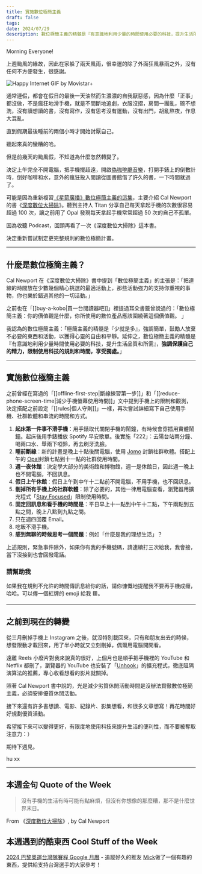 ```yaml
---
title: 實施數位極簡主義
draft: false
tags: 
date: 2024/07/29
description: 數位極簡主義的精髓是『有意識地利用少量的時間使用必要的科技，提升生活所需』，強調保護自己的精力，限制使用科技的規則和時間，享受獨處。
---
```

Morning Everyone!

上週颱風的緣故，因此在家躲了兩天風雨，很幸運的除了外面狂風暴雨之外，沒有任何不方便發生，很感謝。

![Happy Internet GIF by Movistar+](https://media0.giphy.com/media/v1.Y2lkPTc5MGI3NjExeTJuc2ZpZjkyZzh1dGJ4dzUzbDRndDl5cjZweDgyM2FkMG9pdTk2ZiZlcD12MV9pbnRlcm5hbF9naWZfYnlfaWQmY3Q9Zw/6grUrzlqvKXr6mlPru/giphy.gif)

通常連假，都會在假日的最後一天油然而生濃濃的自我厭惡感，因為什麼「正事」都沒做，不是瘋狂地滑手機，就是不間斷地追劇，衣服沒摺，房間一團亂，碗不想洗，沒有讀想讀的書，沒有寫作，沒有思考沒有運動，沒有出門，胡亂熬夜，作息大混亂。

直到假期最後睡前的兩個小時才開始討厭自己。

聽起來真的蠻糟的哈。

但是前幾天的颱風假，不知道為什麼忽然轉變了。

決定上午完全不開電腦，把手機擺超遠，開啟[​偽咖啡廳音樂​](https://open.spotify.com/intl-ja/album/1nMHkGDJwTvoW3LTTdUVwA?si=VmXaWxIPQW6YoflttZGfAg)，打開手錶上的倒數計時，倒好咖啡和水，意外的瘋狂投入閱讀從圖書館借了許久的書，一下時間就過了。

可能是因為重新複習[​《星箭廣播》數位極簡主義的這集​](https://open.spotify.com/episode/0wyoTTORJQd4ys7k3dku3G?si=da4c80964dca468e)，主要介紹 Cal Newport 的書《[​深度數位大掃除​](https://r10.to/hNdWzE)》。聽到主持人 Titan 分享自己每天拿起手機的次數很容易超過 100 次，讓之前用了 Opal 發現每天拿起手機常常超過 50 次的自己不孤單。

因為收聽 Podcast，回頭再看了一次《深度數位大掃除》這本書。

決定重新嘗試制定更完整規則的數位極簡計畫。

---

## 什麼是數位極簡主義？

Cal Newport 在《​深度數位大掃除​》書中提到「數位極簡主義」的主張是：「把連線的時間放在少數幾個精心挑選的最適活動上，那些活動強力的支持你重視的事物，你也樂於錯過其他的一切活動。」

之前也在「[[buy-a-kobo|買一台閱讀器吧​]]」裡提過耳朵書籤曾說過的：「數位極簡主義：你的價值觀是什麼，你所使用的數位產品應該圍繞著這個價值觀。 」

我認為的數位極簡主義：「極簡主義的精髓是『少就是多』，強調簡單，鼓勵人放棄不必要的東西和活動，以獲得心靈的自由和平靜。延伸之，數位極簡主義的精髓是『有意識地利用少量時間使用必要的科技，提升生活品質和所需』，**強調保護自己的精力，限制使用科技的規則和時間，享受獨處。**」

---

## 實施數位極簡主義

之前曾經在寫過的「[[offline-first-step|斷線練習第一步]]」和「[[reduce-phone-screen-time|​減少手機螢幕使用時間]]」文中提到手機上的限制和觀測，決定搭配之前設定「[[rules|​個人守則]]」一樣，再次嘗試詳細寫下自己使用手機、社群軟體和串流的時間和方式。

1. **起床第一件事不滑手機**：用手錶取代關閉手機的鬧鐘，有時候會穿插用實體鬧鐘。起床後用手錶播放 Spotify 早安歌單。後實施「222」：去陽台站兩分鐘、喝兩口水、舉兩下啞鈴，再去刷牙洗臉。
2. **睡前斷線**：新的計畫是晚上十點後關電腦，使用 [​Jomo​](https://jomo.so/) 封鎖社群軟體。搭配上午的 [​Opal​](https://www.opal.so/) 封鎖七點到十一點的社群使用時間。
3. **週一夜休館**：決定學大部分的美術館和博物館，週一是休館日，因此週一晚上也不開電腦，不回訊息。
4. **假日上午休館**：假日上午到中午十二點前不開電腦，不用手機，也不回訊息。
5. **刪掉所有手機上的社群軟體**：除了必要的，其他一律用電腦查看，瀏覽器用擴充程式「[​Stay Focused​](https://chromewebstore.google.com/detail/stay-focused/nnlgodiccogbpcfnhmclaicljjgfmekd?hl=en)」限制使用時間。
6. **固定回訊息和看手機的時間是**：平日早上十一點到中午十二點，下午兩點到五點之間，晚上八點到九點之間。
7. 只在週四回覆 Email。
8. 吃飯不滑手機。
9. **感到無聊的時候思考一個問題**：例如「什麼是我的理想生活」？

上述規則，緊急事件除外，如果你有我的手機號碼，請連續打三次給我，我會接，當下沒接到也會回撥電話。
### 請幫助我

如果我在規則不允許的時間傳訊息給你的話，請你慷慨地提醒我不要再手機成癮，哈哈。可以傳一個紅牌的 emoji 給我 🟥。

---

## 之前到現在的轉變

從三月刪掉手機上 Instagram 之後，就沒特別載回來，只有和朋友出去的時候，想發限動才載回來，用了半小時就又立刻刪掉，偶爾用電腦開開看。

遠離 Reels 小廢片對我來說真的很好，上個月也是順手把手機裡的 YouTube 和 Netflix 都刪了，瀏覽器的 YouTube 也安裝了「[​Unhook​](https://chromewebstore.google.com/detail/khncfooichmfjbepaaaebmommgaepoid)」的擴充程式，徹底阻隔演算法的推薦，專心收看想看的影片就關掉。

照著 Cal Newport 書中說的，光是減少劣質休閒活動時間是沒辦法貫徹數位極簡主義，必須安排優質休閒活動。

接下來還有許多書想讀、電影、紀錄片、影集想看，和很多文章想寫！再花時間好好規劃優質活動。

希望接下來可以變得更好，有限度地使用科技來提升生活的便利性，而不要被奪取注意力：）

期待下週見。

hu xx

---

## **本週金句 Quote of the Week**

> 沒有手機的生活有時可能有點麻煩，但沒有你想像的那麼糟，那不是什麼世界末日。

From 《[​深度數位大掃除​](https://r10.to/hNdWzE)》, by Cal Newport

## 本週遇到的酷東西 Cool Stuff of the Week

[​2024 巴黎奧運台灣隊賽程 Google 月曆​](https://blog.mickzh.com/blog/2024-olympics-taiwan-calendar/) - 追蹤好久的推友 [​Mick​](https://x.com/mick_taiwan) 做了一個有趣的東西，提供給支持台灣選手的大家參考！
